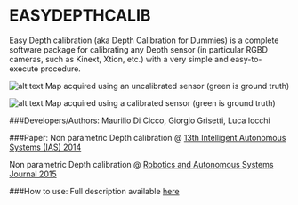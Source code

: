 # EASYDEPTHCALIB

Easy Depth calibration (aka Depth Calibration for Dummies) is a complete software package for calibrating any Depth sensor (in particular RGBD cameras, such as Kinext, Xtion, etc.) with a very simple and easy-to-execute procedure.

![alt text](http://www.mauriliodicicco.com/wp-content/uploads/2015/02/newxtion-calib-ann_crop.png "UnCalibrated sensor")
Map acquired using an uncalibrated sensor (green is ground truth)

![alt text](http://www.mauriliodicicco.com/wp-content/uploads/2015/02/newxtion-calib-knn_crop.png "Calibrated sensor")
Map acquired using a calibrated sensor (green is ground truth)

###Developers/Authors:
Maurilio Di Cicco, Giorgio Grisetti, Luca Iocchi

###Paper:
Non parametric Depth calibration @ [13th Intelligent Autonomous Systems (IAS) 2014](http://link.springer.com/chapter/10.1007%2F978-3-319-08338-4_67)

Non parametric Depth calibration @ [Robotics and Autonomous Systems Journal 2015](http://www.sciencedirect.com/science/article/pii/S0921889015001724)

###How to use:
Full description available [here](http://www.mauriliodicicco.com/non-parametric-depth-calibration/)
